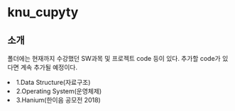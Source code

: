 # knu_cupyty
## 소개
폴더에는 현재까지 수강했던 SW과목 및 프로젝트 code 등이 있다. 추가할 code가 있다면 계속 추가될 예정이다.
<li>1.Data Structure(자료구조)</li>
<li>2.Operating System(운영체제)</li>
<li>3.Hanium(한이음 공모전 2018)</li>
